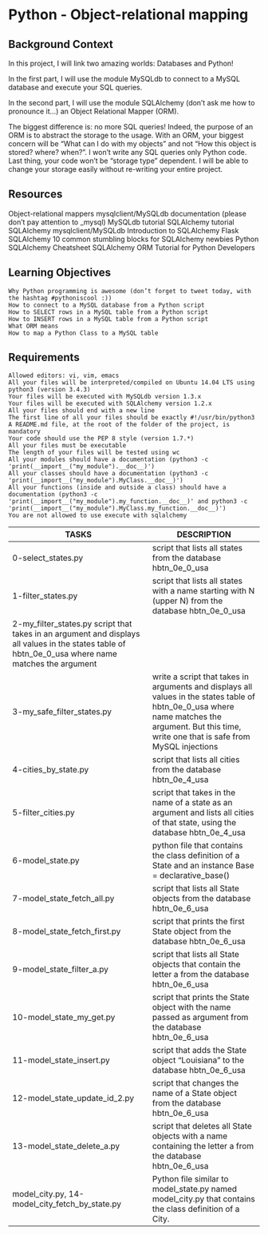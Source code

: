 # Python - Object-relational mapping

## Background Context

In this project, I will link two amazing worlds: Databases and Python!

In the first part, I will use the module MySQLdb to connect to a MySQL database and execute your SQL queries.

In the second part, I will use the module SQLAlchemy (don’t ask me how to pronounce it…) an Object Relational Mapper (ORM).

The biggest difference is: no more SQL queries! Indeed, the purpose of an ORM is to abstract the storage to the usage. With an ORM, your biggest concern will be “What can I do with my objects” and not “How this object is stored? where? when?”. I won’t write any SQL queries only Python code. Last thing, your code won’t be “storage type” dependent. I will be able to change your storage easily without re-writing your entire project.

## Resources

Object-relational mappers
mysqlclient/MySQLdb documentation (please don’t pay attention to _mysql)
MySQLdb tutorial
SQLAlchemy tutorial
SQLAlchemy
mysqlclient/MySQLdb
Introduction to SQLAlchemy
Flask SQLAlchemy
10 common stumbling blocks for SQLAlchemy newbies
Python SQLAlchemy Cheatsheet
SQLAlchemy ORM Tutorial for Python Developers

## Learning Objectives


    Why Python programming is awesome (don’t forget to tweet today, with the hashtag #pythoniscool :))
    How to connect to a MySQL database from a Python script
    How to SELECT rows in a MySQL table from a Python script
    How to INSERT rows in a MySQL table from a Python script
    What ORM means
    How to map a Python Class to a MySQL table

## Requirements


    Allowed editors: vi, vim, emacs
    All your files will be interpreted/compiled on Ubuntu 14.04 LTS using python3 (version 3.4.3)
    Your files will be executed with MySQLdb version 1.3.x
    Your files will be executed with SQLAlchemy version 1.2.x
    All your files should end with a new line
    The first line of all your files should be exactly #!/usr/bin/python3
    A README.md file, at the root of the folder of the project, is mandatory
    Your code should use the PEP 8 style (version 1.7.*)
    All your files must be executable
    The length of your files will be tested using wc
    All your modules should have a documentation (python3 -c 'print(__import__("my_module").__doc__)')
    All your classes should have a documentation (python3 -c 'print(__import__("my_module").MyClass.__doc__)')
    All your functions (inside and outside a class) should have a documentation (python3 -c 'print(__import__("my_module").my_function.__doc__)' and python3 -c 'print(__import__("my_module").MyClass.my_function.__doc__)')
    You are not allowed to use execute with sqlalchemy

| TASKS | DESCRIPTION |
| ----- | ----------- |
| 0-select_states.py | script that lists all states from the database hbtn_0e_0_usa |
| 1-filter_states.py | script that lists all states with a name starting with N (upper N) from the database hbtn_0e_0_usa |
| 2-my_filter_states.py script that takes in an argument and displays all values in the states table of hbtn_0e_0_usa where name matches the argument |
| 3-my_safe_filter_states.py | write a script that takes in arguments and displays all values in the states table of hbtn_0e_0_usa where name matches the argument. But this time, write one that is safe from MySQL injections |
| 4-cities_by_state.py | script that lists all cities from the database hbtn_0e_4_usa |
| 5-filter_cities.py | script that takes in the name of a state as an argument and lists all cities of that state, using the database hbtn_0e_4_usa |
| 6-model_state.py | python file that contains the class definition of a State and an instance Base = declarative_base() |
| 7-model_state_fetch_all.py | script that lists all State objects from the database hbtn_0e_6_usa |
| 8-model_state_fetch_first.py | script that prints the first State object from the database hbtn_0e_6_usa |
| 9-model_state_filter_a.py | script that lists all State objects that contain the letter a from the database hbtn_0e_6_usa |
| 10-model_state_my_get.py | script that prints the State object with the name passed as argument from the database hbtn_0e_6_usa |
| 11-model_state_insert.py | script that adds the State object “Louisiana” to the database hbtn_0e_6_usa |
| 12-model_state_update_id_2.py | script that changes the name of a State object from the database hbtn_0e_6_usa |
| 13-model_state_delete_a.py | script that deletes all State objects with a name containing the letter a from the database hbtn_0e_6_usa |
| model_city.py, 14-model_city_fetch_by_state.py |  Python file similar to model_state.py named model_city.py that contains the class definition of a City. |